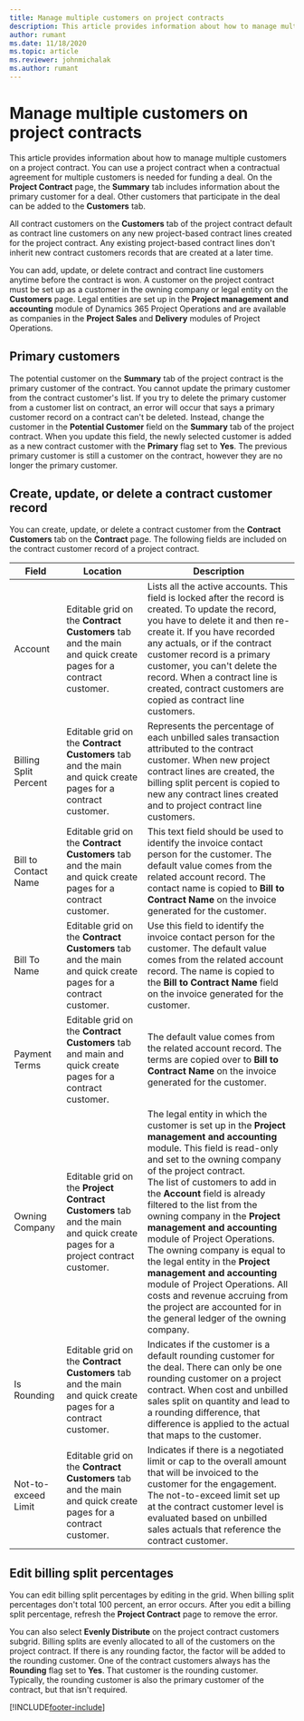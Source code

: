 ```yaml
---
title: Manage multiple customers on project contracts
description: This article provides information about how to manage multiple customers on a project contract.
author: rumant
ms.date: 11/18/2020
ms.topic: article
ms.reviewer: johnmichalak
ms.author: rumant
---
```


# Manage multiple customers on project contracts

This article provides information about how to manage multiple customers on a project contract. You can use a project contract when a contractual agreement for multiple customers is needed for funding a deal. On the **Project Contract** page, the **Summary** tab includes information about the primary customer for a deal. Other customers that participate in the deal can be added to the **Customers** tab.

All contract customers on the **Customers** tab of the project contract default as contract line customers on any new project-based contract lines created for the project contract. Any existing project-based contract lines don't inherit new contract customers records that are created at a later time.

You can add, update, or delete contract and contract line customers anytime before the contract is won. A customer on the project contract must be set up as a customer in the owning company or legal entity on the **Customers** page. Legal entities are set up in the **Project management and accounting** module of Dynamics 365 Project Operations and are available as companies in the **Project Sales** and **Delivery** modules of Project Operations.

## Primary customers

The potential customer on the **Summary** tab of the project contract is the primary customer of the contract. You cannot update the primary customer from the contract customer's list. If you try to delete the primary customer from a customer list on contract, an error will occur that says a primary customer record on a contract can't be deleted. Instead, change the customer in the **Potential Customer** field on the **Summary** tab of the project contract. When you update this field, the newly selected customer is added as a new contract customer with the **Primary** flag set to **Yes**. The previous primary customer is still a customer on the contract, however they are no longer the primary customer.

## Create, update, or delete a contract customer record

You can create, update, or delete a contract customer from the **Contract Customers** tab on the **Contract** page. The following fields are included on the contract customer record of a project contract.

| **Field** | **Location** | **Description** | 
| --- | --- | --- | 
| Account | Editable grid on the **Contract Customers** tab and the main and quick create pages for a contract customer. | Lists all the active accounts. This field is locked after the record is created. To update the record, you have to delete it and then re-create it. If you have recorded any actuals, or if the contract customer record is a primary customer, you can't delete the record. When a contract line is created, contract customers are copied as contract line customers. |
| Billing Split Percent | Editable grid on the **Contract Customers** tab and the main and quick create pages for a contract customer. | Represents the percentage of each unbilled sales transaction attributed to the contract customer. When new project contract lines are created, the billing split percent is copied to new any contract lines created and to project contract line customers. |
| Bill to Contact Name | Editable grid on the **Contract Customers** tab and the main and quick create pages for a contract customer. | This text field should be used to identify the invoice contact person for the customer. The default value comes from the related account record. The contact name is copied to **Bill to Contract Name** on the invoice generated for the customer. |
| Bill To Name | Editable grid on the **Contract Customers** tab and the main and quick create pages for a contract customer. | Use this field to identify the invoice contact person for the customer. The default value comes from the related account record. The name is copied to the **Bill to Contract Name** field on the invoice generated for the customer. |
| Payment Terms | Editable grid on the **Contract Customers** tab and main and quick create pages for a contract customer. | The default value comes from the related account record. The terms are copied over to **Bill to Contract Name** on the invoice generated for the customer. |
| Owning Company | Editable grid on the **Project Contract Customers** tab and the main and quick create pages for a project contract customer. | The legal entity in which the customer is set up in the **Project management and accounting** module. This field is read-only and set to the owning company of the project contract.</br>The list of customers to add in the **Account** field is already filtered to the list from the owning company in the **Project management and accounting** module of Project Operations. The owning company is equal to the legal entity in the **Project management and accounting** module of Project Operations. All costs and revenue accruing from the project are accounted for in the general ledger of the owning company. |
| Is Rounding | Editable grid on the **Contract Customers** tab and the main and quick create pages for a contract customer. | Indicates if the customer is a default rounding customer for the deal. There can only be one rounding customer on a project contract. When cost and unbilled sales split on quantity and lead to a rounding difference, that difference is applied to the actual that maps to the customer. |
| Not-to-exceed Limit | Editable grid on the **Contract Customers** tab and the main and quick create pages for a contract customer. | Indicates if there is a negotiated limit or cap to the overall amount that will be invoiced to the customer for the engagement. The not-to-exceed limit set up at the contract customer level is evaluated based on unbilled sales actuals that reference the contract customer. |

## Edit billing split percentages

You can edit billing split percentages by editing in the grid. When billing split percentages don't total 100 percent, an error occurs. After you edit a billing split percentage, refresh the **Project Contract** page to remove the error.

You can also select **Evenly Distribute** on the project contract customers subgrid. Billing splits are evenly allocated to all of the customers on the project contract. If there is any rounding factor, the factor will be added to the rounding customer. One of the contract customers always has the **Rounding** flag set to **Yes**. That customer is the rounding customer. Typically, the rounding customer is also the primary customer of the contract, but that isn't required.


[!INCLUDE[footer-include](../includes/footer-banner.md)]